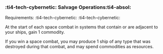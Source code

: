 ### :ti4-tech-cybernetic: **Salvage Operations**:ti4-absol:

Requirements: :ti4-tech-cybernetic: :ti4-tech-cybernetic:

At the start of each space combat in systems that contain or are adjacent to your ships, gain 1 commodity.

If you win a space combat, you may produce 1 ship of any type that was destroyed during that combat, and may spend commodities as resources.
